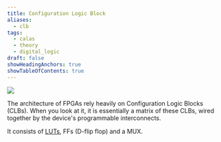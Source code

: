 ```yaml
---
title: Configuration Logic Block
aliases:
  - clb
tags:
  - calas
  - theory
  - digital_logic
draft: false
showHeadingAnchors: true
showTableOfContents: true
---
```


![](/images/The-Structure-of-CLB%201.png)

The architecture of FPGAs rely heavily on Configuration Logic Blocks (CLBs). When you look at it, it is essentially a matrix of these CLBs, wired together by the device's programmable interconnects.

It consists of [LUTs](/posts/luts/), FFs (D-flip flop) and a MUX. 
